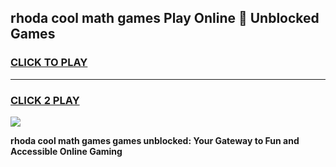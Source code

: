 
## rhoda cool math games Play Online 👋 Unblocked Games
<h3>
<a href="https://news.freeplayer.one?title=rhoda_cool_math_games&ref=17CMG">CLICK TO PLAY</a></h3>
<hr>

<h3>
<a href="https://news.freeplayer.one?title=rhoda_cool_math_games&ref=17CMG">CLICK 2 PLAY</a>
  
</h3>

<a href="https://news.freeplayer.one?title=rhoda_cool_math_games&ref=17CMG/"><img src="https://clearcache.store/games.png"></a>


**rhoda cool math games games unblocked: Your Gateway to Fun and Accessible Online Gaming**
